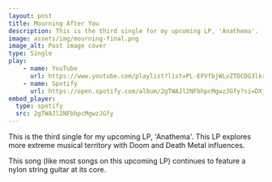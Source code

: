 ```yaml
---
layout: post
title: Mourning After You
description: This is the third single for my upcoming LP, 'Anathema'. 
image: assets/img/mourning-final.png
image_alt: Post image cover
type: Single
play:
    - name: YouTube
      url: https://www.youtube.com/playlist?list=PL-EFVfbjWLvZTDCDG3lkrVQwj1eH11TZ4
    - name: Spotify
      url: https://open.spotify.com/album/2gTWAJl2NFbhpcMgwzJGfy?si=DXjtk1ljTJKkLWnMkvdvVA
embed_player: 
  type: spotify
  src: 2gTWAJl2NFbhpcMgwzJGfy
---
```

This is the third single for my upcoming LP, 'Anathema'. 
This LP explores more extreme musical territory with Doom and Death Metal influences.

This song (like most songs on this upcoming LP) continues to feature a nylon string guitar at its core. 
